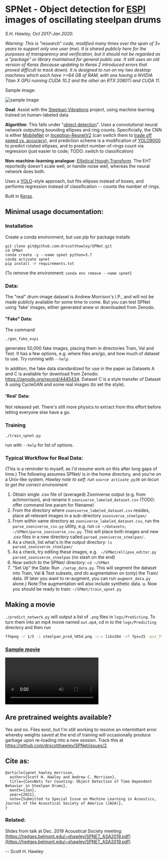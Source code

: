 # SPNet - Object detection for [ESPI](https://en.wikipedia.org/wiki/Electronic_speckle_pattern_interferometry)  images of oscillating steelpan drums

_S.H. Hawley, Oct 2017-Jan 2020._

_Warning: This is "research" code, modified many times over the span of 3+ years to support only one user (me). It is shared publicly here for the purposes of transparency and verification,  but it should not be regarded as a "package" or library maintained for general public use.  It still uses an old version of Keras (because updating to Keras 2 introduced errors that proved difficult to track down).  It is designed to run on my two desktop machines which each have >=64 GB of RAM, with one having a NVIDIA Titan X GPU running CUDA 10.2 and the other an RTX 2080Ti and CUDA 11._



Sample image:

![sample image](http://hedges.belmont.edu/~shawley/steelpan/steelpan_pred_00002.png)

**Goal**: Assist with the [Steelpan Vibrations](https://www.zooniverse.org/projects/achmorrison/steelpan-vibrations) project, using machine learning trained on human-labeled data

**Algorithm**: This falls under "[object detection](https://en.wikipedia.org/wiki/Object_detection)". Uses a convolutional neural network outputting bounding ellipses and ring counts. Specificially, the CNN is either [MobileNet](https://arxiv.org/abs/1704.04861) or <a href="">Inception-ResnetV2</a> (can switch them to [trade off speed vs. accuracy](http://openaccess.thecvf.com/content_cvpr_2017/papers/Huang_SpeedAccuracy_Trade-Offs_for_CVPR_2017_paper.pdf)), and prediction scheme is a modification of [YOLO9000](https://arxiv.org/abs/1612.08242) to predict rotated ellipses, and to predict number-of-rings count via regression (just easier to code; TODO: switch to classification)

**Non-machine-learning analogue**: [Elliptical Hough Transform](http://scikit-image.org/docs/dev/auto_examples/edges/plot_circular_elliptical_hough_transform.html). The EHT reportedly doesn't scale well, or handle noise well, whereas the neural network does both.


Uses a [YOLO](https://pjreddie.com/darknet/yolo/)-style approach, but fits ellipses instead of boxes, and performs regression instead of classification -- counts the number of rings.

Built in [Keras](https://keras.io/).



## Minimal usage documentation:

### Installation
Create a conda environment, but use pip for package installs
```
git clone git@github.com:drscotthawley/SPNet.git
cd SPNet
conda create -y --name spnet python=3.7
conda activate spnet
pip install -r requirements.txt
```
(To remove the environment: `conda env remove --name spnet`)

### Data:
The "real" drum-image dataset is Andrew Morrison's I.P., and will not be made publicly available for some time to come.  But you can test SPNet using 'fake' images, either generated anew or downloaded from Zenodo. 

#### "Fake" Data:
The command

    ./gen_fake_espi

generates 50,000 fake images, placing them in directories Train, Val and Test.
 It has a few options, e.g. where files are/go, and 
how much of dataset to use.  Try running with `--help`


In addition, the fake data standardized for use in the paper as Datasets A and C 
is available for download from Zenodo: https://zenodo.org/record/4445434. Dataset C 
is a style transfer of Dataset A using CycleGAN and some real images (to set the style). 



#### 'Real' Data:
Not released yet.  There's still more physics to extract from this effort before letting everyone else have a go. 


### Training

    ./train_spnet.py 
    
run with `--help` for list of options.


### Typical Workflow for Real Data:
(This is a reminder to myself, as I'd resume work on this after long gaps of time.)
The following assumes SPNet/ is in the home directory, and you're on a Unix-like system.
*Hawley note to self: run `source activate py36` on lecun to get the correct environment*

1. Obtain single .csv file of (averaged) Zooniverse output (e.g. from achmorrison), and rename it `zooniverse_labeled_dataset.csv` (TODO: offer command line param for filename)
2. From the directory where `zooniverse_labeled_dataset.csv` resides, place all relevant images in a sub-directory `zooniverse_steelpan/`
3. From within same directory as `zooniverse_labeled_dataset.csv`, run the `parse_zooniverse_csv.py` utility, e.g. run `cd ~/datasets; ~/SPNet/parse_zooniverse_csv.py`.   This will place both images and new .csv files in a new directory called  `parsed_zooniverze_steelpan/`.  
4. As a check, list what's in the output directory: `ls parsed_zooniverze_steelpan/`
5. As a check, try editing these images, e.g. ` ~/SPNet/ellipse_editor.py parsed_zooniverze_steelpan`  (no slash on the end)
6. Now switch to the SPNet/ directory: `cd ~/SPNet`
7. "Set Up" the Data: Run `./setup_data.py`.  This will segment the dataset into Train, Val & Test subsets,
*and* do augmentation on (only) the Train/ data.  (If later you want to re-augment, you can run `augment_data.py` alone.)   Note:The augmentation will also include synthetic data.
u. Now you should be ready to train: ` ~/SPNet/train_spnet.py `


## Making a movie
`./predict_network.py` will output a list of `.png` files in `logs/Predicting`.  To turn them into an mp4 movie named `out.mp4`, cd in to the `logs/Predicting` directory and then run

```bash
ffmpeg -r 1/5 -i steelpan_pred_%05d.png -c:v libx264 -vf fps=25 -pix_fmt yuv420p out.mp4
```

### [Sample movie](https://hedges.belmont.edu/~shawley/steelpan/spnet_steelpan_movie_trimmed.mov)
<video controls>
  <source src="https://hedges.belmont.edu/spnet_steelpan_movie_trimmed.mov"
          type='video/mp4;codecs="avc1.42E01E, mp4a.40.2"' width="512" height="384" />
</video>

## Are pretrained weights available?
Yes and no. Files exist, but I'm still working to resolve an intermittant error whereby weights saved at the end of training will occasionally produce garbage upon re-loading into a new session. Track this at https://github.com/drscotthawley/SPNet/issues/2.


## Cite as:
```
@article{spnet_hawley_morrison,
  author={Scott H. Hawley and Andrew C. Morrison},
  title={ConvNets for Counting: Object Detection of Time Dependent Behavior in Steelpan Drums},
  month={Jan},
  year={2021},
  note={Submitted to Special Issue on Machine Learning in Acoustics, Journal of the Acoustical Society of America (JASA)},
}
```

### Related:
Slides from talk at Dec. 2019 Acoustical Society meeting: [https://hedges.belmont.edu/~shawley/SPNET_ASA2019.pdf](https://hedges.belmont.edu/~shawley/SPNET_ASA2019.pdf)

--
Scott H. Hawley
